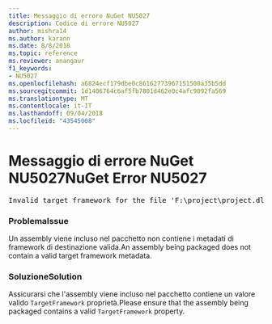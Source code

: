 ```yaml
---
title: Messaggio di errore NuGet NU5027
description: Codice di errore NU5027
author: mishra14
ms.author: karann
ms.date: 8/8/2018
ms.topic: reference
ms.reviewer: anangaur
f1_keywords:
- NU5027
ms.openlocfilehash: a6824ecf179dbe0c86162773967151500a35b5dd
ms.sourcegitcommit: 1d1406764c6af5fb7801d462e0c4afc9092fa569
ms.translationtype: MT
ms.contentlocale: it-IT
ms.lasthandoff: 09/04/2018
ms.locfileid: "43545008"
---
```

# <a name="nuget-error-nu5027"></a><span data-ttu-id="31977-103">Messaggio di errore NuGet NU5027</span><span class="sxs-lookup"><span data-stu-id="31977-103">NuGet Error NU5027</span></span>
<pre>Invalid target framework for the file 'F:\project\project.dll'.</pre>

### <a name="issue"></a><span data-ttu-id="31977-104">Problema</span><span class="sxs-lookup"><span data-stu-id="31977-104">Issue</span></span>

<span data-ttu-id="31977-105">Un assembly viene incluso nel pacchetto non contiene i metadati di framework di destinazione valida.</span><span class="sxs-lookup"><span data-stu-id="31977-105">An assembly being packaged does not contain a valid target framework metadata.</span></span>


### <a name="solution"></a><span data-ttu-id="31977-106">Soluzione</span><span class="sxs-lookup"><span data-stu-id="31977-106">Solution</span></span>

<span data-ttu-id="31977-107">Assicurarsi che l'assembly viene incluso nel pacchetto contiene un valore valido `TargetFramework` proprietà.</span><span class="sxs-lookup"><span data-stu-id="31977-107">Please ensure that the assembly being packaged contains a valid `TargetFramework` property.</span></span>

